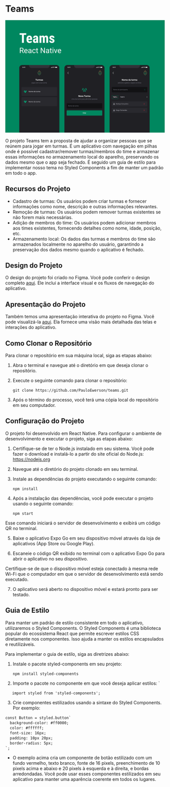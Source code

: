 # Teams

![Teams Logo](./.github/imgs/banner.svg)

O projeto Teams tem a proposta de ajudar a organizar pessoas que se reúnem para jogar em turmas. É um aplicativo com navegação em pilhas onde é possível cadastrar/remover turmas/membros do time e armazenar essas informações no armazenamento local do aparelho, preservando os dados mesmo que o app seja fechado. É seguido um guia de estilo para implementar nosso tema no Styled Components a fim de manter um padrão em todo o app.

## Recursos do Projeto

- Cadastro de turmas: Os usuários podem criar turmas e fornecer informações como nome, descrição e outras informações relevantes.
- Remoção de turmas: Os usuários podem remover turmas existentes se não forem mais necessárias.
- Adição de membros do time: Os usuários podem adicionar membros aos times existentes, fornecendo detalhes como nome, idade, posição, etc.
- Armazenamento local: Os dados das turmas e membros do time são armazenados localmente no aparelho do usuário, garantindo a preservação dos dados mesmo quando o aplicativo é fechado.

## Design do Projeto

O design do projeto foi criado no Figma. Você pode conferir o design completo [aqui](https://www.figma.com/file/7ccBZRLLl7ga90OPeCnqzx/Teams?type=design&node-id=524%3A330&t=Y7Ec3xJIaJklBLDQ-1). Ele inclui a interface visual e os fluxos de navegação do aplicativo.

## Apresentação do Projeto

Também temos uma apresentação interativa do projeto no Figma. Você pode visualizá-la [aqui](https://www.figma.com/proto/7ccBZRLLl7ga90OPeCnqzx/Teams?type=design&node-id=524-330&scaling=min-zoom&page-id=37%3A6). Ela fornece uma visão mais detalhada das telas e interações do aplicativo.

## Como Clonar o Repositório

Para clonar o repositório em sua máquina local, siga as etapas abaixo:

1. Abra o terminal e navegue até o diretório em que deseja clonar o repositório.

2. Execute o seguinte comando para clonar o repositório:

   ```shell
   git clone https://github.com/PauloEwerson/teams.git

3. Após o término do processo, você terá uma cópia local do repositório em seu computador.

## Configuração do Projeto

O projeto foi desenvolvido em React Native. Para configurar o ambiente de desenvolvimento e executar o projeto, siga as etapas abaixo:

1. Certifique-se de ter o Node.js instalado em seu sistema. Você pode fazer o download e instalá-lo a partir do site oficial do Node.js: https://nodejs.org

2. Navegue até o diretório do projeto clonado em seu terminal.

3. Instale as dependências do projeto executando o seguinte comando:

   ```shell
   npm install

4. Após a instalação das dependências, você pode executar o projeto usando o seguinte comando:

   ```shell
   npm start

Esse comando iniciará o servidor de desenvolvimento e exibirá um código QR no terminal.

5. Baixe o aplicativo Expo Go em seu dispositivo móvel através da loja de aplicativos (App Store ou Google Play).

6. Escaneie o código QR exibido no terminal com o aplicativo Expo Go para abrir o aplicativo no seu dispositivo.

Certifique-se de que o dispositivo móvel esteja conectado à mesma rede Wi-Fi que o computador em que o servidor de desenvolvimento está sendo executado.

7. O aplicativo será aberto no dispositivo móvel e estará pronto para ser testado.

## Guia de Estilo
Para manter um padrão de estilo consistente em todo o aplicativo, utilizaremos o Styled Components. O Styled Components é uma biblioteca popular do ecossistema React que permite escrever estilos CSS diretamente nos componentes. Isso ajuda a manter os estilos encapsulados e reutilizáveis.

Para implementar o guia de estilo, siga as diretrizes abaixo:

1. Instale o pacote styled-components em seu projeto:

   ```shell
   npm install styled-components

2. Importe o pacote no componente em que você deseja aplicar estilos:
`
```
   import styled from 'styled-components';
   ```

3. Crie componentes estilizados usando a sintaxe do Styled Components. Por exemplo:

```
const Button = styled.button`
  background-color: #ff0000;
  color: #ffffff;
  font-size: 16px;
  padding: 10px 20px;
  border-radius: 5px;
`;
```

- O exemplo acima cria um componente de botão estilizado com um fundo vermelho, texto branco, fonte de 16 pixels, preenchimento de 10 pixels acima e abaixo e 20 pixels à esquerda e à direita, e bordas arredondadas. Você pode usar esses componentes estilizados em seu aplicativo para manter uma aparência coerente em todos os lugares.
